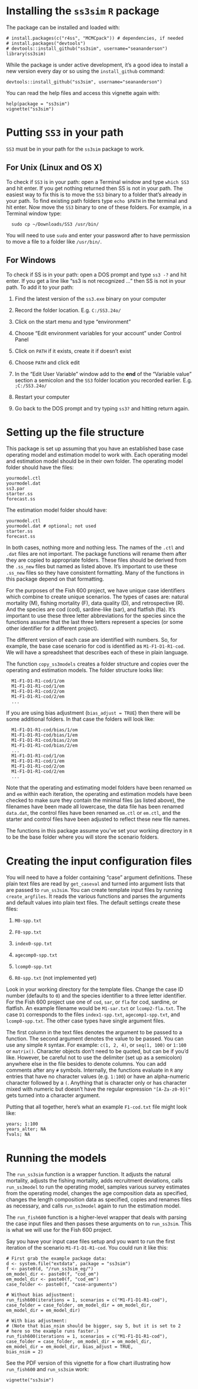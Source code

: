 Installing the `ss3sim` `R` package
===================================

The package can be installed and loaded with:

    # install.packages(c("r4ss", "MCMCpack")) # dependencies, if needed
    # install.packages("devtools")
    # devtools::install_github("ss3sim", username="seananderson")
    library(ss3sim)

While the package is under active development, it’s a good idea to
install a new version every day or so using the `install_github`
command:

    devtools::install_github("ss3sim", username="seananderson")

You can read the help files and access this vignette again with:

    help(package = "ss3sim")
    vignette("ss3sim")

Putting `SS3` in your path
==========================

`SS3` must be in your path for the `ss3sim` package to work.

For Unix (Linux and OS X)
-------------------------

To check if `SS3` is in your path: open a Terminal window and type
`which SS3` and hit enter. If you get nothing returned then SS is not in
your path. The easiest way to fix this is to move the `SS3` binary to a
folder that’s already in your path. To find existing path folders type
`echo $PATH` in the terminal and hit enter. Now move the `SS3` binary to
one of these folders. For example, in a Terminal window type:

      sudo cp ~/Downloads/SS3 /usr/bin/

You will need to use `sudo` and enter your password after to have
permission to move a file to a folder like `/usr/bin/`.

For Windows
-----------

To check if SS is in your path: open a DOS prompt and type `ss3 -?` and
hit enter. If you get a line like “ss3 is not recognized …” then SS is
not in your path. To add it to your path:

1.  Find the latest version of the `ss3.exe` binary on your computer

2.  Record the folder location. E.g. `C:/SS3.24o/`

3.  Click on the start menu and type “environment”

4.  Choose “Edit environment variables for your account” under Control
    Panel

5.  Click on `PATH` if it exists, create it if doesn’t exist

6.  Choose `PATH` and click edit

7.  In the “Edit User Variable” window add to the **end** of the
    “Variable value” section a semicolon and the `SS3` folder location
    you recorded earlier. E.g. `;C:/SS3.24o/`

8.  Restart your computer

9.  Go back to the DOS prompt and try typing `ss3?` and hitting return
    again.

Setting up the file structure
=============================

This package is set up assuming that you have an established base case
operating model and estimation model to work with. Each operating model
and estimation model should be in their own folder. The operating model
folder should have the files:

    yourmodel.ctl
    yourmodel.dat
    ss3.par
    starter.ss
    forecast.ss

The estimation model folder should have:

    yourmodel.ctl
    yourmodel.dat # optional; not used
    starter.ss
    forecast.ss

In both cases, nothing more and nothing less. The names of the `.ctl`
and `.dat` files are not important. The package functions will rename
them after they are copied to appropriate folders. These files should be
derived from the `.ss_new` files but named as listed above. It’s
important to use these `.ss_new` files so they have consistent
formatting. Many of the functions in this package depend on that
formatting.

For the purposes of the Fish 600 project, we have unique case
identifiers which combine to create unique scenarios. The types of cases
are: natural mortality (M), fishing mortality (F), data quality (D), and
retrospective (R). And the species are cod (cod), sardine-like (sar),
and flatfish (fla). It’s important to use these three letter
abbreviations for the species since the functions assume that the last
three letters represent a species (or some other identifier for a
different project).

The different version of each case are identified with numbers. So, for
example, the base case scenario for cod is identified as
`M1-F1-D1-R1-cod`. We will have a spreadsheet that describes each of
these in plain language.

The function `copy_ss3models` creates a folder structure and copies over
the operating and estimation models. The folder structure looks like:

      M1-F1-D1-R1-cod/1/om
      M1-F1-D1-R1-cod/1/em
      M1-F1-D1-R1-cod/2/om
      M1-F1-D1-R1-cod/2/em
      ...

If you are using bias adjustment (`bias_adjust = TRUE`) then there will
be some additional folders. In that case the folders will look like:

      M1-F1-D1-R1-cod/bias/1/om
      M1-F1-D1-R1-cod/bias/1/em
      M1-F1-D1-R1-cod/bias/2/om
      M1-F1-D1-R1-cod/bias/2/em
      ...
      M1-F1-D1-R1-cod/1/om
      M1-F1-D1-R1-cod/1/em
      M1-F1-D1-R1-cod/2/om
      M1-F1-D1-R1-cod/2/em
      ...

Note that the operating and estimating model folders have been renamed
`om` and `em` within each iteration, the operating and estimation models
have been checked to make sure they contain the minimal files (as listed
above), the filenames have been made all lowercase, the data file has
been renamed `data.dat`, the control files have been renamed `om.ctl` or
`em.ctl`, and the starter and control files have been adjusted to
reflect these new file names.

The functions in this package assume you’ve set your working directory
in `R` to be the base folder where you will store the scenario folders.

Creating the input configuration files
======================================

You will need to have a folder containing “case” argument definitions.
These plain text files are read by `get_caseval` and turned into
argument lists that are passed to `run_ss3sim`. You can create template
input files by running `create_argfiles`. It reads the various functions
and parses the arguments and default values into plain text files. The
default settings create these files:

1.  `M0-spp.txt`

2.  `F0-spp.txt`

3.  `index0-spp.txt`

4.  `agecomp0-spp.txt`

5.  `lcomp0-spp.txt`

6.  `R0-spp.txt` (not implemented yet)

Look in your working directory for the template files. Change the case
ID number (defaults to `0`) and the species identifier to a three letter
identifier. For the Fish 600 project use one of `cod`, `sar`, or `fla`
for cod, sardine, or flatfish. An example filename would be `M1-sar.txt`
or `lcomp2-fla.txt`. The case `D1` corresponds to the files
`index1-spp.txt`, `agecomp1-spp.txt`, and `lcomp0-spp.txt`. The other
case types have single argument files.

The first column in the text files denotes the argument to be passed to
a function. The second argument denotes the value to be passed. You can
use any simple `R` syntax. For example: `c(1, 2, 4)`, or `seq(1, 100)`
or `1:100` or `matrix()`. Character objects don’t need to be quoted, but
can be if you’d like. However, be careful not to use the delimiter (set
up as a semicolon) anywhere else in the file besides to denote columns.
You can add comments after any `#` symbols. Internally, the functions
evaluate in `R` any entries that have no character values (e.g. `1:100`)
or have an alpha-numeric character followed by a `(`. Anything that is
character only or has character mixed with numeric but doesn’t have the
regular expression `"[A-Za-z0-9]("` gets turned into a character
argument.

Putting that all together, here’s what an example `F1-cod.txt` file
might look like:

    years; 1:100
    years_alter; NA 
    fvals; NA

Running the models
==================

The `run_ss3sim` function is a wrapper function. It adjusts the natural
mortality, adjusts the fishing mortality, adds recruitment deviations,
calls `run_ss3model` to run the operating model, samples various survey
estimates from the operating model, changes the age composition data as
specified, changes the length composition data as specified, copies and
renames files as necessary, and calls `run_ss3model` again to run the
estimation model.

The `run_fish600` function is a higher-level wrapper that deals with
parsing the case input files and then passes these arguments on to
`run_ss3sim`. This is what we will use for the Fish 600 project.

Say you have your input case files setup and you want to run the first
iteration of the scenario `M1-F1-D1-R1-cod`. You could run it like this:

    # First grab the example package data:
    d <- system.file("extdata", package = "ss3sim")
    f <- paste0(d, "/run_ss3sim_eg/")
    om_model_dir <- paste0(f, "cod_om")
    em_model_dir <- paste0(f, "cod_em")
    case_folder <- paste0(f, "case-arguments")

    # Without bias adjustment:
    run_fish600(iterations = 1, scenarios = c("M1-F1-D1-R1-cod"),
    case_folder = case_folder, om_model_dir = om_model_dir,
    em_model_dir = em_model_dir)

    # With bias adjustment:
    # (Note that bias_nsim should be bigger, say 5, but it is set to 2
    # here so the example runs faster.)
    run_fish600(iterations = 1, scenarios = c("M1-F1-D1-R1-cod"),
    case_folder = case_folder, om_model_dir = om_model_dir,
    em_model_dir = em_model_dir, bias_adjust = TRUE,
    bias_nsim = 2)

See the PDF version of this vignette for a flow chart illustrating how
`run_fish600` and `run_ss3sim` work:

    vignette("ss3sim")

